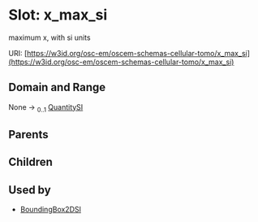 
# Slot: x_max_si

maximum x, with si units

URI: [https://w3id.org/osc-em/oscem-schemas-cellular-tomo/x_max_si](https://w3id.org/osc-em/oscem-schemas-cellular-tomo/x_max_si)


## Domain and Range

None &#8594;  <sub>0..1</sub> [QuantitySI](QuantitySI.md)

## Parents


## Children


## Used by

 * [BoundingBox2DSI](BoundingBox2DSI.md)
